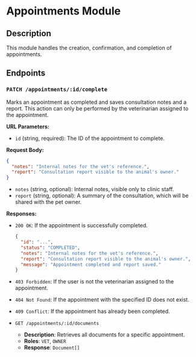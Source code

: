 # Appointments Module

## Description
This module handles the creation, confirmation, and completion of appointments.

## Endpoints

### `PATCH /appointments/:id/complete`

Marks an appointment as completed and saves consultation notes and a report. This action can only be performed by the veterinarian assigned to the appointment.

**URL Parameters:**
- `id` (string, required): The ID of the appointment to complete.

**Request Body:**
```json
{
  "notes": "Internal notes for the vet's reference.",
  "report": "Consultation report visible to the animal's owner."
}
```
- `notes` (string, optional): Internal notes, visible only to clinic staff.
- `report` (string, optional): A summary of the consultation, which will be shared with the pet owner.

**Responses:**
- `200 OK`: If the appointment is successfully completed.
  ```json
  {
    "id": "...",
    "status": "COMPLETED",
    "notes": "Internal notes for the vet's reference.",
    "report": "Consultation report visible to the animal's owner.",
    "message": "Appointment completed and report saved."
  }
  ```
- `403 Forbidden`: If the user is not the veterinarian assigned to the appointment.
- `404 Not Found`: If the appointment with the specified ID does not exist.
- `409 Conflict`: If the appointment has already been completed.

- `GET /appointments/:id/documents`
  - **Description**: Retrieves all documents for a specific appointment.
  - **Roles**: `VET`, `OWNER`
  - **Response**: `Document[]`
